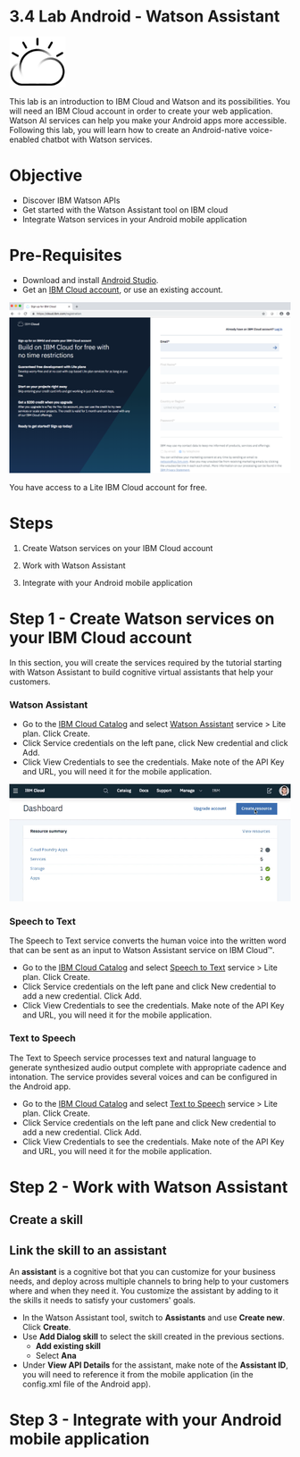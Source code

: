 
# 3.4 Lab Android - Watson Assistant


<img src="./images/cloud.png" width="20%"/>

This lab is an introduction to IBM Cloud and Watson and its possibilities. You will need an IBM Cloud account in order to create your web application. Watson AI services can help you make your Android apps more accessible. Following this lab, you will learn how to create an Android-native voice-enabled chatbot with Watson services.

# Objective

+ Discover IBM Watson APIs
+ Get started with the Watson Assistant tool on IBM cloud
+ Integrate Watson services in your Android mobile application



# Pre-Requisites

+ Download and install [Android Studio](https://developer.android.com/studio/index.html).
+ Get an [IBM Cloud account](https://cloud.ibm.com/registration/?cm_mmc=droidcon2019), or use an existing account.
<img src="./images/register.png"/>

You have access to a Lite IBM Cloud account for free.


# Steps

1. Create Watson services on your IBM Cloud account

2. Work with Watson Assistant

3. Integrate with your Android mobile application


# Step 1 - Create Watson services on your IBM Cloud account

In this section, you will create the services required by the tutorial starting with Watson Assistant to build cognitive virtual assistants that help your customers.

### Watson Assistant

+ Go to the [IBM Cloud Catalog](https://cloud.ibm.com/catalog/) and select [Watson Assistant](https://cloud.ibm.com/catalog/services/watson-assistant-formerly-conversation) service > Lite plan. Click Create.
+ Click Service credentials on the left pane, click New credential and click Add.
+ Click View Credentials to see the credentials. Make note of the API Key and URL, you will need it for the mobile application.

<img src="./images/step1-assistant-create.gif"/>

### Speech to Text

The Speech to Text service converts the human voice into the written word that can be sent as an input to Watson Assistant service on IBM Cloud™.

+ Go to the [IBM Cloud Catalog](https://cloud.ibm.com/catalog/) and select [Speech to Text](https://cloud.ibm.com/catalog/services/speech-to-text) service > Lite plan. Click Create.
+ Click Service credentials on the left pane and click New credential to add a new credential. Click Add.
+ Click View Credentials to see the credentials. Make note of the API Key and URL, you will need it for the mobile application.

### Text to Speech

The Text to Speech service processes text and natural language to generate synthesized audio output complete with appropriate cadence and intonation. The service provides several voices and can be configured in the Android app.

+ Go to the [IBM Cloud Catalog](https://cloud.ibm.com/catalog/) and select [Text to Speech](https://cloud.ibm.com/catalog/services/text-to-speech) service > Lite plan. Click Create.
+ Click Service credentials on the left pane and click New credential to add a new credential. Click Add.
+ Click View Credentials to see the credentials. Make note of the API Key and URL, you will need it for the mobile application.

# Step 2 - Work with Watson Assistant


## Create a skill


## Link the skill to an assistant
An **assistant** is a cognitive bot that you can customize for your business needs, and deploy across multiple channels to bring help to your customers where and when they need it. You customize the assistant by adding to it the skills it needs to satisfy your customers' goals.

+ In the Watson Assistant tool, switch to **Assistants** and use **Create new**. Click **Create**.
+ Use **Add Dialog skill** to select the skill created in the previous sections.
  + **Add existing skill**
  + Select **Ana**
+ Under **View API Details** for the assistant, make note of the **Assistant ID**, you will need to reference it from the mobile application (in the config.xml file of the Android app).

# Step 3 - Integrate with your Android mobile application
